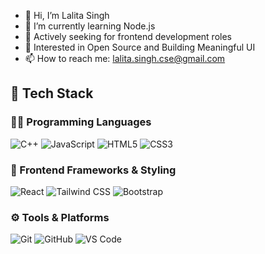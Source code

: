 - 👋 Hi, I’m Lalita Singh
- 🌱 I’m currently learning Node.js
- 💼 Actively seeking for frontend development roles
- 🌟 Interested in Open Source and Building Meaningful UI
- 📫 How to reach me: lalita.singh.cse@gmail.com


## 🔧 Tech Stack

### 👨‍💻 Programming Languages
![C++](https://img.shields.io/badge/-C++-00599C?logo=c%2b%2b&logoColor=white)
![JavaScript](https://img.shields.io/badge/-JavaScript-F7DF1E?logo=javascript&logoColor=black)
![HTML5](https://img.shields.io/badge/-HTML5-E34F26?logo=html5&logoColor=white)
![CSS3](https://img.shields.io/badge/-CSS3-1572B6?logo=css3&logoColor=white)

### 🎨 Frontend Frameworks & Styling
![React](https://img.shields.io/badge/-React-61DAFB?logo=react&logoColor=black)
![Tailwind CSS](https://img.shields.io/badge/-Tailwind%20CSS-38B2AC?logo=tailwind-css&logoColor=white)
![Bootstrap](https://img.shields.io/badge/-Bootstrap-7952B3?logo=bootstrap&logoColor=white)

### ⚙️ Tools & Platforms
![Git](https://img.shields.io/badge/-Git-F05032?logo=git&logoColor=white)
![GitHub](https://img.shields.io/badge/-GitHub-181717?logo=github&logoColor=white)
![VS Code](https://img.shields.io/badge/-VSCode-007ACC?logo=visual-studio-code&logoColor=white)
